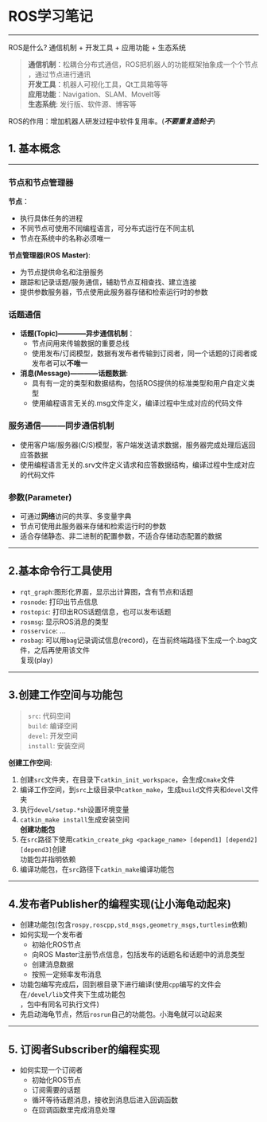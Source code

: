 # ROS学习笔记
---------------------------

ROS是什么?  通信机制 + 开发工具 + 应用功能 + 生态系统  
> **通信机制**：松耦合分布式通信，ROS把机器人的功能框架抽象成一个个节点 ，通过节点进行通讯  
> **开发工具**：机器人可视化工具，Qt工具箱等等  
> **应用功能**：Navigation、SLAM、Movelt等  
> **生态系统**: 发行版、软件源、博客等  

ROS的作用：增加机器人研发过程中软件复用率。(***不要重复造轮子***)  
## 1. 基本概念
---
### 节点和节点管理器  
**节点**：
+ 执行具体任务的进程
+ 不同节点可使用不同编程语言，可分布式运行在不同主机
+ 节点在系统中的名称必须唯一  

**节点管理器(ROS Master)**:  
+ 为节点提供命名和注册服务
+ 跟踪和记录话题/服务通信，辅助节点互相查找、建立连接
+ 提供参数服务器，节点使用此服务器存储和检索运行时的参数
### 话题通信
+ **话题(Topic)————异步通信机制**：
    - 节点间用来传输数据的重要总线
    - 使用发布/订阅模型，数据有发布者传输到订阅者，同一个话题的订阅者或发布者可以**不唯一**
+ **消息(Message)————话题数据**:
    - 具有有一定的类型和数据结构，包括ROS提供的标准类型和用户自定义类型
    - 使用编程语言无关的.msg文件定义，编译过程中生成对应的代码文件
### 服务通信———同步通信机制
+ 使用客户端/服务器(C/S)模型，客户端发送请求数据，服务器完成处理后返回应答数据
+ 使用编程语言无关的.srv文件定义请求和应答数据结构，编译过程中生成对应的代码文件  
### 参数(Parameter)
+ 可通过**网络**访问的共享、多变量字典
+ 节点可使用此服务器来存储和检索运行时的参数
+ 适合存储静态、非二进制的配置参数，不适合存储动态配置的数据
---
## 2.基本命令行工具使用
+ `rqt_graph`:图形化界面，显示出计算图，含有节点和话题
+ `rosnode`: 打印出节点信息
+ `rostopic`: 打印出ROS话题信息，也可以发布话题
+ `rosmsg`: 显示ROS消息的类型
+ `rosservice`: ...
+ `rosbag`: 可以用`bag`记录调试信息(record)，在当前终端路径下生成一个.bag文件，之后再使用该文件<br>
复现(play)<br>
---
## 3.创建工作空间与功能包
> `src`: 代码空间<br>
> `build`: 编译空间<br>
> `devel`: 开发空间<br>
>`install`: 安装空间<br>

**创建工作空间**:<br>
1. 创建`src`文件夹，在目录下`catkin_init_workspace`，会生成`Cmake`文件
2. 编译工作空间，到`src`上级目录中`catkon_make`，生成`build`文件夹和`devel`文件夹
3. 执行`devel/setup.*sh`设置环境变量
4. `catkin_make install`生成安装空间<br>
**创建功能包**  
1. 在`src`路径下使用`catkin_create_pkg <package_name> [depend1] [depend2] [depend3]`创建<br>
功能包并指明依赖  
2. 编译功能包，在`src`路径下`catkin_make`编译功能包
------------------------
## 4.发布者Publisher的编程实现(让小海龟动起来)
+ 创建功能包(包含`rospy,roscpp,std_msgs,geometry_msgs,turtlesim`依赖)
+ 如何实现一个发布者
    - 初始化ROS节点
    - 向ROS Master注册节点信息，包括发布的话题名和话题中的消息类型
    - 创建消息数据
    - 按照一定频率发布消息
+ 功能包编写完成后，回到根目录下进行编译(使用`cpp`编写的文件会在`/devel/lib`文件夹下生成功能包<br>
，包中有同名可执行文件)
+ 先启动海龟节点，然后`rosrun`自己的功能包。小海龟就可以动起来<br>
---  
## 5. 订阅者Subscriber的编程实现  
+ 如何实现一个订阅者
    - 初始化ROS节点
    - 订阅需要的话题
    - 循环等待话题消息，接收到消息后进入回调函数
    - 在回调函数里完成消息处理